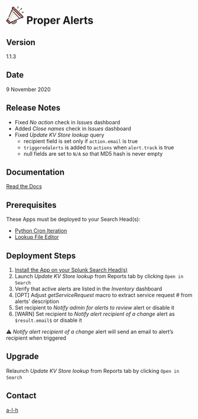 #	![](./doc/img/icon.svg) Proper Alerts


##	Version


1.1.3


##	Date


9 November 2020


##	Release Notes


* Fixed *No action* check in *Issues* dashboard
* Added *Close names* check in *Issues* dashboard
* Fixed *Update KV Store lookup* query
  * recipient field is set only if ``action.email`` is true
  * ``triggeredalerts`` is added to ``actions`` when ``alert.track`` is true 
  * null fields are set to ``N/A`` so that MD5 hash is never empty
 

##	Documentation


[Read the Docs](https://proper-alerts.rtfd.io)


##	Prerequisites


These Apps must be deployed to your Search Head(s):

- [Python Cron Iteration](https://splunkbase.splunk.com/app/4027/)
- [Lookup File Editor](https://splunkbase.splunk.com/app/1724/)


##	Deployment Steps


1.	[Install the App on your Splunk Search Head(s)](https://docs.splunk.com/Documentation/Splunk/latest/Admin/Deployappsandadd-ons#Deployment_architectures)
2.	Launch *Update KV Store lookup* from Reports tab by clicking ``Open in Search``
3.	Verify that active alerts are listed in the *Inventory* dashboard
4.	[OPT] Adjust *getServiceRequest* macro to extract service request # from alerts' description
5.	Set recipient to *Notify admin for alerts to review* alert or disable it
6.	[WARN] Set recipient to *Notify alert recipient of a change* alert as ``$result.email$`` or disable it

:warning: *Notify alert recipient of a change* alert will send an email to alert’s recipient when triggered


##	Upgrade


Relaunch *Update KV Store lookup* from Reports tab by clicking ``Open in Search``


##	Contact


[a-l-h](https://github.com/a-l-h)

